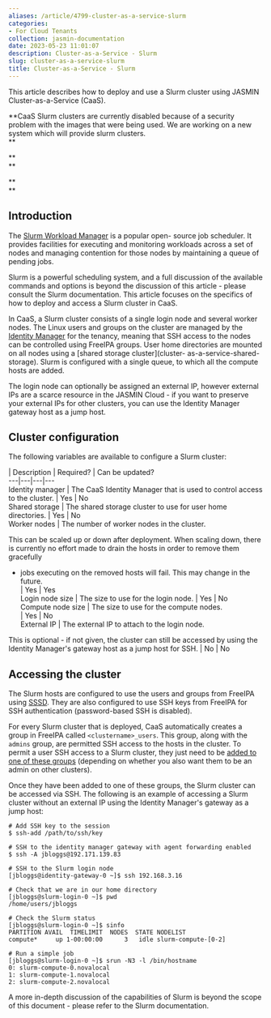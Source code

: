 ```yaml
---
aliases: /article/4799-cluster-as-a-service-slurm
categories:
- For Cloud Tenants
collection: jasmin-documentation
date: 2023-05-23 11:01:07
description: Cluster-as-a-Service - Slurm
slug: cluster-as-a-service-slurm
title: Cluster-as-a-Service - Slurm
---
```


This article describes how to deploy and use a Slurm cluster using JASMIN
Cluster-as-a-Service (CaaS).

 **CaaS Slurm clusters are currently disabled because of a security problem
with the images that were being used. We are working on a new system which
will provide slurm clusters.  
**

 **  
**

 **  
**

## Introduction

The [Slurm Workload Manager](https://slurm.schedmd.com/) is a popular open-
source job scheduler. It provides facilities for executing and monitoring
workloads across a set of nodes and managing contention for those nodes by
maintaining a queue of pending jobs.

Slurm is a powerful scheduling system, and a full discussion of the available
commands and options is beyond the discussion of this article - please consult
the Slurm documentation. This article focuses on the specifics of how to
deploy and access a Slurm cluster in CaaS.

In CaaS, a Slurm cluster consists of a single login node and several worker
nodes. The Linux users and groups on the cluster are managed by the [Identity
Manager](cluster-as-a-service-identity-manager) for the tenancy, meaning that
SSH access to the nodes can be controlled using FreeIPA groups. User home
directories are mounted on all nodes using a [shared storage cluster](cluster-
as-a-service-shared-storage). Slurm is configured with a single queue, to
which all the compute hosts are added.

The login node can optionally be assigned an external IP, however external IPs
are a scarce resource in the JASMIN Cloud - if you want to preserve your
external IPs for other clusters, you can use the Identity Manager gateway host
as a jump host.

## Cluster configuration

The following variables are available to configure a Slurm cluster:

|  Description  |  Required?  |  Can be updated?  
---|---|---|---  
Identity manager  |  The CaaS Identity Manager that is used to control access
to the cluster.  |  Yes  |  No  
Shared storage  |  The shared storage cluster to use for user home
directories.  |  Yes  |  No  
Worker nodes  |  The number of worker nodes in the cluster.  
  
This can be scaled up or down after deployment. When scaling down, there is
currently no effort made to drain the hosts in order to remove them gracefully
- jobs executing on the removed hosts will fail. This may change in the
future.  
|  Yes  |  Yes  
Login node size  |  The size to use for the login node.  |  Yes  |  No  
Compute node size  |  The size to use for the compute nodes.  
|  Yes  |  No  
External IP  |  The external IP to attach to the login node.  
  
This is optional - if not given, the cluster can still be accessed by using
the Identity Manager's gateway host as a jump host for SSH.  |  No  |  No  
  
## Accessing the cluster

The Slurm hosts are configured to use the users and groups from FreeIPA using
[SSSD](https://docs.pagure.org/SSSD.sssd/). They are also configured to use
SSH keys from FreeIPA for SSH authentication (password-based SSH is disabled).

For every Slurm cluster that is deployed, CaaS automatically creates a group
in FreeIPA called `<clustername>_users`. This group, along with the `admins`
group, are permitted SSH access to the hosts in the cluster. To permit a user
SSH access to a Slurm cluster, they just need to be [added to one of these
groups](cluster-as-a-service-identity-manager) (depending on whether you also
want them to be an admin on other clusters).

Once they have been added to one of these groups, the Slurm cluster can be
accessed via SSH. The following is an example of accessing a Slurm cluster
without an external IP using the Identity Manager's gateway as a jump host:

    
    
    # Add SSH key to the session
    $ ssh-add /path/to/ssh/key
    
    # SSH to the identity manager gateway with agent forwarding enabled
    $ ssh -A jbloggs@192.171.139.83
    
    # SSH to the Slurm login node
    [jbloggs@identity-gateway-0 ~]$ ssh 192.168.3.16
    
    # Check that we are in our home directory
    [jbloggs@slurm-login-0 ~]$ pwd
    /home/users/jbloggs
    
    # Check the Slurm status
    [jbloggs@slurm-login-0 ~]$ sinfo
    PARTITION AVAIL  TIMELIMIT  NODES  STATE NODELIST
    compute*     up 1-00:00:00      3   idle slurm-compute-[0-2]
    
    # Run a simple job
    [jbloggs@slurm-login-0 ~]$ srun -N3 -l /bin/hostname
    0: slurm-compute-0.novalocal
    1: slurm-compute-1.novalocal
    2: slurm-compute-2.novalocal
    

A more in-depth discussion of the capabilities of Slurm is beyond the scope of
this document - please refer to the Slurm documentation.


